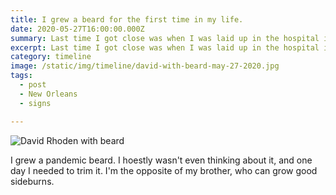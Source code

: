 ```yaml
---
title: I grew a beard for the first time in my life.
date: 2020-05-27T16:00:00.000Z
summary: Last time I got close was when I was laid up in the hospital in college.
excerpt: Last time I got close was when I was laid up in the hospital in college.
category: timeline
image: /static/img/timeline/david-with-beard-may-27-2020.jpg
tags:
  - post
  - New Orleans
  - signs

---
```


![David Rhoden with beard](/static/img/timeline/david-with-beard-may-27-2020.jpg "David Rhoden with beard.")

I grew a pandemic beard. I hoestly wasn't even thinking about it, and one day I needed to trim it. I'm the opposite of my brother, who can grow good sideburns. 

